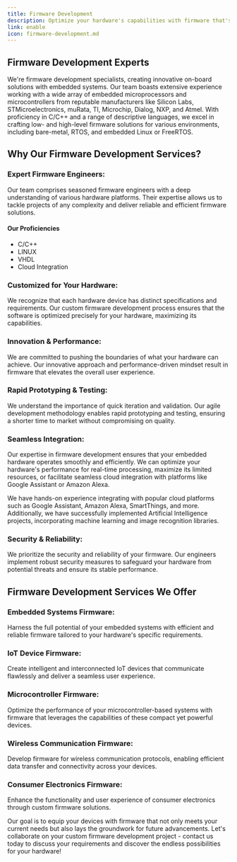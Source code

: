 ```yaml
---
title: Firmware Development
description: Optimize your hardware's capabilities with firmware that's efficient and easy to maintain.
link: enable
icon: firmware-development.md
---
```


## Firmware Development Experts

 We're firmware development specialists, creating innovative on-board solutions with embedded systems. Our team boasts extensive experience working with a wide array of embedded microprocessors and microcontrollers from reputable manufacturers like Silicon Labs, STMicroelectronics, muRata, TI, Microchip, Dialog, NXP, and Atmel. With proficiency in C/C++ and a range of descriptive languages, we excel in crafting low- and high-level firmware solutions for various environments, including bare-metal, RTOS, and embedded Linux or FreeRTOS.


## Why Our Firmware Development Services?

### Expert Firmware Engineers: 

Our team comprises seasoned firmware engineers with a deep understanding of various hardware platforms. Their expertise allows us to tackle projects of any complexity and deliver reliable and efficient firmware solutions.

#### Our Proficiencies

- C/C++
- LINUX
- VHDL
- Cloud Integration

### Customized for Your Hardware: 

We recognize that each hardware device has distinct specifications and requirements. Our custom firmware development process ensures that the software is optimized precisely for your hardware, maximizing its capabilities.

### Innovation & Performance: 

We are committed to pushing the boundaries of what your hardware can achieve. Our innovative approach and performance-driven mindset result in firmware that elevates the overall user experience.

### Rapid Prototyping & Testing: 

We understand the importance of quick iteration and validation. Our agile development methodology enables rapid prototyping and testing, ensuring a shorter time to market without compromising on quality.

### Seamless Integration: 

Our expertise in firmware development ensures that your embedded hardware operates smoothly and efficiently. We can optimize your hardware's performance for real-time processing, maximize its limited resources, or facilitate seamless cloud integration with platforms like Google Assistant or Amazon Alexa.

We have hands-on experience integrating with popular cloud platforms such as Google Assistant, Amazon Alexa, SmartThings, and more. Additionally, we have successfully implemented Artificial Intelligence projects, incorporating machine learning and image recognition libraries.

### Security & Reliability: 

We prioritize the security and reliability of your firmware. Our engineers implement robust security measures to safeguard your hardware from potential threats and ensure its stable performance.

## Firmware Development Services We Offer

### Embedded Systems Firmware: 

Harness the full potential of your embedded systems with efficient and reliable firmware tailored to your hardware's specific requirements.

### IoT Device Firmware: 

Create intelligent and interconnected IoT devices that communicate flawlessly and deliver a seamless user experience.

### Microcontroller Firmware: 

Optimize the performance of your microcontroller-based systems with firmware that leverages the capabilities of these compact yet powerful devices.

### Wireless Communication Firmware: 

Develop firmware for wireless communication protocols, enabling efficient data transfer and connectivity across your devices.

### Consumer Electronics Firmware: 

Enhance the functionality and user experience of consumer electronics through custom firmware solutions.

Our goal is to equip your devices with firmware that not only meets your current needs but also lays the groundwork for future advancements. Let's collaborate on your custom firmware development project - contact us today to discuss your requirements and discover the endless possibilities for your hardware!